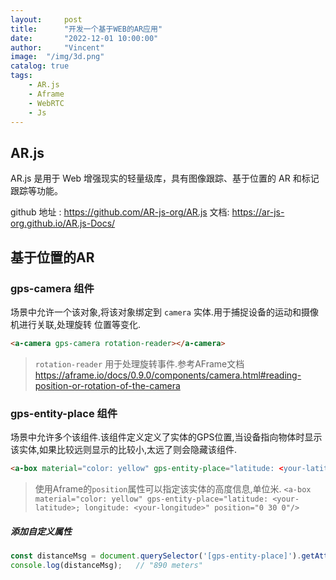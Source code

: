 ```yaml
---
layout:     post
title:      "开发一个基于WEB的AR应用"
date:       "2022-12-01 10:00:00"
author:     "Vincent"
image:  "/img/3d.png"
catalog: true
tags:
    - AR.js
    - Aframe
    - WebRTC
    - Js
---
```


##  AR.js

AR.js 是用于 Web 增强现实的轻量级库，具有图像跟踪、基于位置的 AR 和标记跟踪等功能。

github 地址 : https://github.com/AR-js-org/AR.js
文档:  https://ar-js-org.github.io/AR.js-Docs/

## 基于位置的AR

### gps-camera 组件

场景中允许一个该对象,将该对象绑定到 ```camera``` 实体.用于捕捉设备的运动和摄像机进行关联,处理旋转 位置等变化.

```html
<a-camera gps-camera rotation-reader></a-camera>
```

> ```rotation-reader``` 用于处理旋转事件.参考AFrame文档  https://aframe.io/docs/0.9.0/components/camera.html#reading-position-or-rotation-of-the-camera


### gps-entity-place 组件

场景中允许多个该组件.该组件定义定义了实体的GPS位置,当设备指向物体时显示该实体,如果比较远则显示的比较小,太远了则会隐藏该组件.

```html
<a-box material="color: yellow" gps-entity-place="latitude: <your-latitude>; longitude: <your-longitude>"/>
```

> 使用Aframe的```position```属性可以指定该实体的高度信息,单位米.
> ```<a-box material="color: yellow" gps-entity-place="latitude: <your-latitude>; longitude: <your-longitude>" position="0 30 0"/>```

##### 添加自定义属性

```js
const distanceMsg = document.querySelector('[gps-entity-place]').getAttribute('distanceMsg');
console.log(distanceMsg);   // "890 meters"
```















